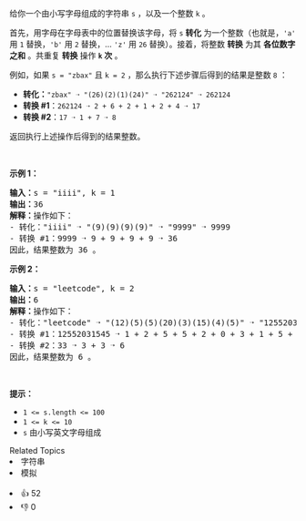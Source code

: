 <p>给你一个由小写字母组成的字符串 <code>s</code> ，以及一个整数 <code>k</code> 。</p>

<p>首先，用字母在字母表中的位置替换该字母，将 <code>s</code> <strong>转化</strong> 为一个整数（也就是，<code>'a'</code> 用 <code>1</code> 替换，<code>'b'</code> 用 <code>2</code> 替换，... <code>'z'</code> 用 <code>26</code> 替换）。接着，将整数 <strong>转换</strong> 为其 <strong>各位数字之和</strong> 。共重复 <strong>转换</strong> 操作 <strong><code>k</code> 次</strong> 。</p>

<p>例如，如果 <code>s = "zbax"</code> 且 <code>k = 2</code> ，那么执行下述步骤后得到的结果是整数 <code>8</code> ：</p>

<ul> 
 <li><strong>转化：</strong><code>"zbax" ➝ "(26)(2)(1)(24)" ➝ "262124" ➝ 262124</code></li> 
 <li><strong>转换 #1</strong>：<code>262124&nbsp;➝ 2 + 6 + 2 + 1 + 2 + 4&nbsp;➝ 17</code></li> 
 <li><strong>转换 #2</strong>：<code>17 ➝ 1 + 7 ➝ 8</code></li> 
</ul>

<p>返回执行上述操作后得到的结果整数。</p>

<p>&nbsp;</p>

<p><strong>示例 1：</strong></p>

<pre>
<strong>输入：</strong>s = "iiii", k = 1
<strong>输出：</strong>36
<strong>解释：</strong>操作如下：
- 转化："iiii" ➝ "(9)(9)(9)(9)" ➝ "9999" ➝ 9999
- 转换 #1：9999 ➝ 9 + 9 + 9 + 9 ➝ 36
因此，结果整数为 36 。
</pre>

<p><strong>示例 2：</strong></p>

<pre>
<strong>输入：</strong>s = "leetcode", k = 2
<strong>输出：</strong>6
<strong>解释：</strong>操作如下：
- 转化："leetcode" ➝ "(12)(5)(5)(20)(3)(15)(4)(5)" ➝ "12552031545" ➝ 12552031545
- 转换 #1：12552031545 ➝ 1 + 2 + 5 + 5 + 2 + 0 + 3 + 1 + 5 + 4 + 5 ➝ 33
- 转换 #2：33 ➝ 3 + 3 ➝ 6
因此，结果整数为 6 。
</pre>

<p>&nbsp;</p>

<p><strong>提示：</strong></p>

<ul> 
 <li><code>1 &lt;= s.length &lt;= 100</code></li> 
 <li><code>1 &lt;= k &lt;= 10</code></li> 
 <li><code>s</code> 由小写英文字母组成</li> 
</ul>

<div><div>Related Topics</div><div><li>字符串</li><li>模拟</li></div></div><br><div><li>👍 52</li><li>👎 0</li></div>